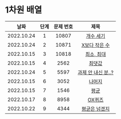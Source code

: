 # 1차원 배열

|날짜|단계|문제 번호|제목|
|:---:|:---:|:---:|:---:|
|2022.10.24|1|10807|[개수 세기]()|
|2022.10.24|2|10871|[X보다 작은 수]()|
|2022.10.15|3|10818|[최소, 최대](https://github.com/dongyoon1126/Study_algorithms/blob/main/BAEKJOON/1%EC%B0%A8%EC%9B%90%20%EB%B0%B0%EC%97%B4/Code/1.%20%EC%B5%9C%EC%86%8C%2C%20%EC%B5%9C%EB%8C%80.md)|
|2022.10.15|4|2562|[최댓값](https://github.com/dongyoon1126/Study_algorithms/blob/main/BAEKJOON/1%EC%B0%A8%EC%9B%90%20%EB%B0%B0%EC%97%B4/Code/2.%20%EC%B5%9C%EB%8C%93%EA%B0%92.md)|
|2022.10.24|5|5597|[과제 안 내신 분..?]()|
|2022.10.15|6|3052|[나머지](https://github.com/dongyoon1126/Study_algorithms/blob/main/BAEKJOON/1%EC%B0%A8%EC%9B%90%20%EB%B0%B0%EC%97%B4/Code/3.%20%EB%82%98%EB%A8%B8%EC%A7%80.md)|
|2022.10.15|7|1546|[평균](https://github.com/dongyoon1126/Study_algorithms/blob/main/BAEKJOON/1%EC%B0%A8%EC%9B%90%20%EB%B0%B0%EC%97%B4/Code/4.%20%ED%8F%89%EA%B7%A0.md)|
|2022.10.17|8|8958|[OX퀴즈](https://github.com/drew105/Study_algorithms/blob/main/BAEKJOON/1%EC%B0%A8%EC%9B%90%20%EB%B0%B0%EC%97%B4/Code/5.%20OX%ED%80%B4%EC%A6%88.md)|
|2022.10.22|9|4344|[평균은 넘겠지](https://github.com/drew105/Study_algorithms/blob/main/BAEKJOON/1%EC%B0%A8%EC%9B%90%20%EB%B0%B0%EC%97%B4/Code/6.%20%ED%8F%89%EA%B7%A0%EC%9D%80%20%EB%84%98%EA%B2%A0%EC%A7%80.md)|